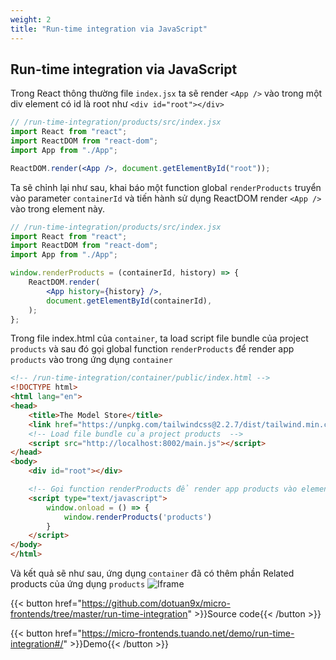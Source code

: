 ```yaml
---
weight: 2
title: "Run-time integration via JavaScript"
---
```


## Run-time integration via JavaScript

Trong React thông thường file `index.jsx` ta sẽ render `<App />` vào trong một div element có id là root như `<div id="root"></div>`

```jsx
// /run-time-integration/products/src/index.jsx
import React from "react";
import ReactDOM from "react-dom";
import App from "./App";

ReactDOM.render(<App />, document.getElementById("root"));
```

Ta sẽ chỉnh lại như sau, khai báo một function global `renderProducts` truyển vào parameter `containerId` và tiến hành sử dụng ReactDOM render `<App />` vào trong element này.

```jsx
// /run-time-integration/products/src/index.jsx
import React from "react";
import ReactDOM from "react-dom";
import App from "./App";

window.renderProducts = (containerId, history) => {
    ReactDOM.render(
        <App history={history} />,
        document.getElementById(containerId),
    );
};

```

Trong file index.html của `container`, ta load script file bundle của project `products` và sau đó gọi global function `renderProducts` để render app `products` vào trong ứng dụng `container`

```html
<!-- /run-time-integration/container/public/index.html -->
<!DOCTYPE html>
<html lang="en">
<head>
    <title>The Model Store</title>
    <link href="https://unpkg.com/tailwindcss@2.2.7/dist/tailwind.min.css" rel="stylesheet">
    <!-- Load file bundle của project products  -->
    <script src="http://localhost:8002/main.js"></script>
</head>
<body>
    <div id="root"></div>

    <!-- Gọi function renderProducts để render app products vào element id có name products -->
    <script type="text/javascript">
        window.onload = () => {
            window.renderProducts('products')
        }
    </script>
</body>
</html>
```

Và kết quả sẽ như sau, ứng dụng `container` đã có thêm phần Related products của ứng dụng `products`
![Iframe](/images/react-example.png)

{{< button href="https://github.com/dotuan9x/micro-frontends/tree/master/run-time-integration" >}}Source code{{< /button >}}

{{< button href="https://micro-frontends.tuando.net/demo/run-time-integration#/" >}}Demo{{< /button >}}
